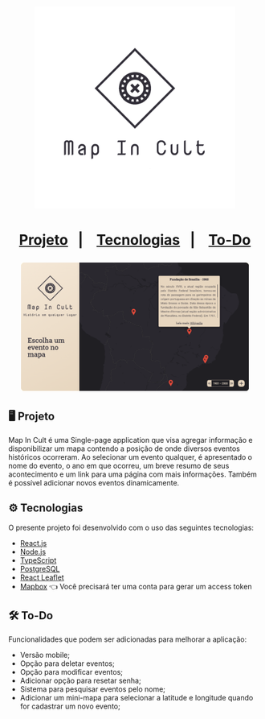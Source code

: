 <h1 align="center">
  <img alt="MIC" title="MIC" src=".github/logo.svg" height="400px" />
<h1>

<p align="center">
  <a href="#-projeto">Projeto</a>&nbsp;&nbsp;&nbsp;|&nbsp;&nbsp;&nbsp;
  <a href="#-tecnologias">Tecnologias</a>&nbsp;&nbsp;&nbsp;|&nbsp;&nbsp;&nbsp;
  <a href="#-to-do">To-Do</a>
</p>

<p align="center">
  <img alt="MIC" src=".github/MapInCult.png" width="90%">
</p>

## 🖥 Projeto

Map In Cult é uma Single-page application que visa agregar informação e disponibilizar um mapa contendo a posição de onde diversos eventos históricos ocorreram. Ao selecionar um evento qualquer, é apresentado o nome do evento, o ano em que ocorreu, um breve resumo de seus acontecimento e um link para uma página com mais informações. Também é possível adicionar novos eventos dinamicamente.

## ⚙ Tecnologias

O presente projeto foi desenvolvido com o uso das seguintes tecnologias:

- [React.js](https://reactjs.org)
- [Node.js](https://nodejs.org/en/)
- [TypeScript](https://www.typescriptlang.org/)
- [PostgreSQL](https://www.postgresql.org/)
- [React Leaflet](https://react-leaflet.js.org/)
- [Mapbox](https://docs.mapbox.com/) 👈 Você precisará ter uma conta para gerar um access token

## 🛠 To-Do

Funcionalidades que podem ser adicionadas para melhorar a aplicação:

- Versão mobile;
- Opção para deletar eventos;
- Opção para modificar eventos;
- Adicionar opção para resetar senha;
- Sistema para pesquisar eventos pelo nome;
- Adicionar um mini-mapa para selecionar a latitude e longitude quando for cadastrar um novo evento;
